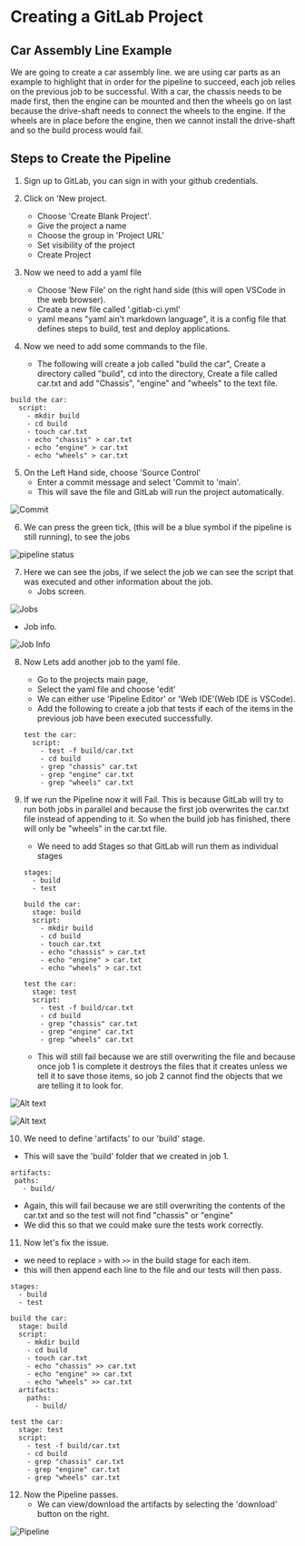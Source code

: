 # Creating a GitLab Project

## Car Assembly Line Example
We are going to create a car assembly line. we are using car parts as an example to highlight that in order for the pipeline to succeed, each job relies on the previous job to be successful. With a car, the chassis needs to be made first, then the engine can be mounted and then the wheels go on last because the drive-shaft needs to connect the wheels to the engine. If the wheels are in place before the engine, then we cannot install the drive-shaft and so the build process would fail.

## Steps to Create the Pipeline

1. Sign up to GitLab, you can sign in with your github credentials.
2. Click on 'New project.
   - Choose 'Create Blank Project'.
   - Give the project a name
   - Choose the group in 'Project URL'
   - Set visibility of the project
   - Create Project

3. Now we need to add a yaml file
   - Choose 'New File' on the right hand side (this will open VSCode in the web browser).
   - Create a new file called '.gitlab-ci.yml'
   - yaml means "yaml ain't markdown language", it is a config file that defines steps to build, test and deploy applications.

4. Now we need to add some commands to the file.
    - The following will create a job called "build the car", Create a directory called "build", cd into the directory, Create a file called car.txt and add "Chassis", "engine" and "wheels" to the text file.
  ```
  build the car:
    script:
      - mkdir build
      - cd build
      - touch car.txt
      - echo "chassis" > car.txt
      - echo "engine" > car.txt
      - echo "wheels" > car.txt
  ```

5. On the Left Hand side, choose 'Source Control'
   - Enter a commit message and select 'Commit to 'main'.
   - This will save the file and GitLab will run the project automatically.

![Commit](<Screenshots/Screenshot 2024-01-16 110232.png>)<br>

6. We can press the green tick, (this will be a blue symbol if the pipeline is still running), to see the jobs 

![pipeline status](<Screenshots/Screenshot 2024-01-16 111305.png>)

7. Here we can see the jobs, if we select the job we can see the script that was executed and other information about the job.
   - Jobs screen.

![Jobs](<Screenshots/Screenshot 2024-01-16 111611.png>)<br>

   - Job info.

![Job Info](<Screenshots/Screenshot 2024-01-16 111621.png>)<br>

8. Now Lets add another job to the yaml file.
   - Go to the projects main page,
   - Select the yaml file and choose 'edit'
   - We can either use 'Pipeline Editor' or 'Web IDE'(Web IDE is VSCode).
   - Add the following to create a job that tests if each of the items in the previous job have been executed successfully.
   ```
   test the car:
     script:
       - test -f build/car.txt
       - cd build
       - grep "chassis" car.txt  
       - grep "engine" car.txt  
       - grep "wheels" car.txt
   ```

9. If we run the Pipeline now it will Fail. This is because GitLab will try to run both jobs in parallel and because the first job overwrites the car.txt file instead of appending to it. So when the build job has finished, there will only be "wheels" in the car.txt file. 
   - We need to add Stages so that GitLab will run them as individual stages
  

   ```
   stages:
     - build
     - test

   build the car:
     stage: build
     script:
       - mkdir build
       - cd build
       - touch car.txt
       - echo "chassis" > car.txt
       - echo "engine" > car.txt
       - echo "wheels" > car.txt

   test the car:
     stage: test
     script:
       - test -f build/car.txt
       - cd build
       - grep "chassis" car.txt  
       - grep "engine" car.txt  
       - grep "wheels" car.txt      
   ```   

   - This will still fail because we are still overwriting the file and because once job 1 is complete it destroys the files that it creates unless we tell it to save those items, so job 2 cannot find the objects that we are telling it to look for.
  
![Alt text](<Screenshots/Screenshot 2024-01-16 114611.png>)

![Alt text](<Screenshots/Screenshot 2024-01-16 115140.png>)

10. We need to define 'artifacts' to our 'build' stage.
   - This will save the 'build' folder that we created in job 1.
   ```
  artifacts:
    paths:
      - build/
   ```

   - Again, this will fail because we are still overwriting the contents of the car.txt and so the test will not find "chassis" or "engine"
   - We did this so that we could make sure the tests work correctly.

11. Now let's fix the issue.
   - we need to replace `>` with `>>` in the build stage for each item.
   - this will then append each line to the file and our tests will then pass.

```
stages:
  - build
  - test

build the car:
  stage: build
  script:
    - mkdir build
    - cd build
    - touch car.txt
    - echo "chassis" >> car.txt
    - echo "engine" >> car.txt
    - echo "wheels" >> car.txt
  artifacts:
    paths:
      - build/

test the car:
  stage: test
  script:
    - test -f build/car.txt
    - cd build
    - grep "chassis" car.txt  
    - grep "engine" car.txt  
    - grep "wheels" car.txt      

```

12. Now the Pipeline passes.
    - We can view/download the artifacts by selecting the 'download' button on the right.
  
![Pipeline](<Screenshots/Screenshot 2024-01-16 122133.png>)
